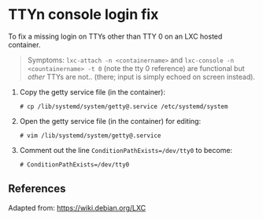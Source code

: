 # TTYn console login fix

To fix a missing login on TTYs other than TTY 0 on an LXC hosted container.

> Symptoms: `lxc-attach -n <containername>` and `lxc-console -n <countainername> -t 0` (note the tty 0 reference) are functional but _other_ TTYs are not.. (there; input is simply echoed on screen instead).

1. Copy the getty service file (in the container):

	```
	# cp /lib/systemd/system/getty@.service /etc/systemd/system
	```

2. Open the getty service file (in the container) for editing:

	```
	# vim /lib/systemd/system/getty@.service
	```
3. Comment out the line `ConditionPathExists=/dev/tty0` to become:

	```shell
	# ConditionPathExists=/dev/tty0
	```

## References

Adapted from: https://wiki.debian.org/LXC

